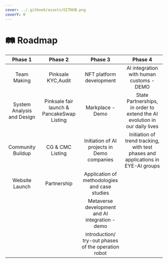 ```yaml
---
cover: ../.gitbook/assets/GITHUB.png
coverY: 0
---
```


# 🛤 Roadmap

|           Phase 1          |                  Phase 2                   |                       Phase 3                       |                                      Phase 4                                     |
| :------------------------: | :----------------------------------------: | :-------------------------------------------------: | :------------------------------------------------------------------------------: |
|         Team Making        |             Pinksale KYC,Audit             |               NFT platform development              |                     AI integration with human customs - DEMO                     |
| System Analysis and Design | Pinksale fair launch & PancakeSwap Listing |             <p>Markplace - Demo<br></p>             |    State Partnerships, in order to extend the AI evolution in our daily lives    |
|      Community Buildup     |              CG & CMC Listing              |     Initiation of AI projects in Demo companies     | Initiation of trend tracking, with test phases and applications in EYE-AI groups |
|       Website Launch       |                 Partnership                |    Application of methodologies and case studies    |                                                                                  |
|                            |                                            |   Metaverse development and AI integration - demo   |                                                                                  |
|                            |                                            | introduction/ try-out phases of the operation robot |                                                                                  |



